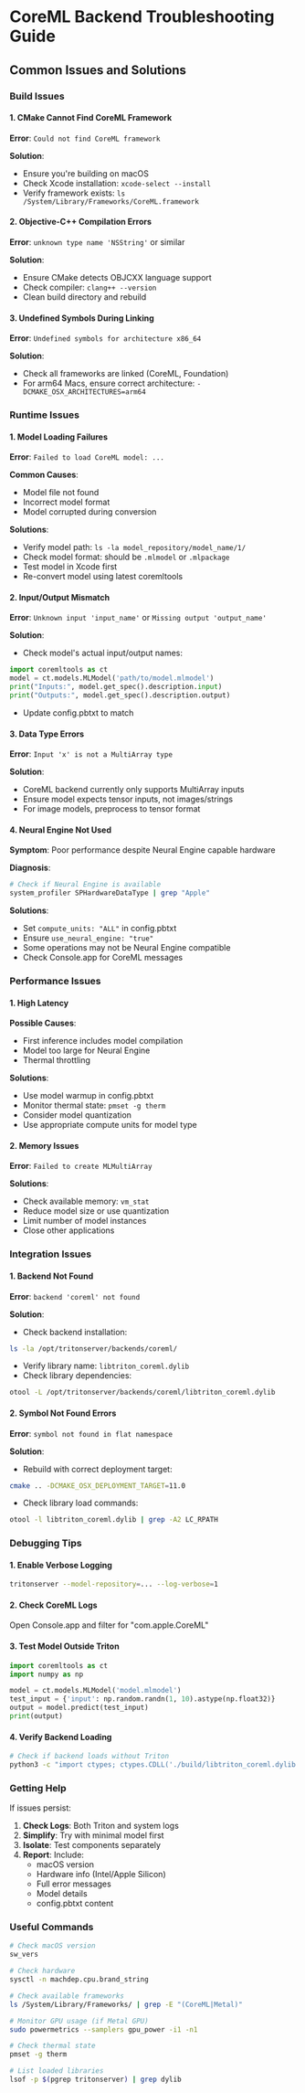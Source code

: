 # CoreML Backend Troubleshooting Guide

## Common Issues and Solutions

### Build Issues

#### 1. CMake Cannot Find CoreML Framework
**Error**: `Could not find CoreML framework`

**Solution**:
- Ensure you're building on macOS
- Check Xcode installation: `xcode-select --install`
- Verify framework exists: `ls /System/Library/Frameworks/CoreML.framework`

#### 2. Objective-C++ Compilation Errors
**Error**: `unknown type name 'NSString'` or similar

**Solution**:
- Ensure CMake detects OBJCXX language support
- Check compiler: `clang++ --version`
- Clean build directory and rebuild

#### 3. Undefined Symbols During Linking
**Error**: `Undefined symbols for architecture x86_64`

**Solution**:
- Check all frameworks are linked (CoreML, Foundation)
- For arm64 Macs, ensure correct architecture: `-DCMAKE_OSX_ARCHITECTURES=arm64`

### Runtime Issues

#### 1. Model Loading Failures

**Error**: `Failed to load CoreML model: ...`

**Common Causes**:
- Model file not found
- Incorrect model format
- Model corrupted during conversion

**Solutions**:
- Verify model path: `ls -la model_repository/model_name/1/`
- Check model format: should be `.mlmodel` or `.mlpackage`
- Test model in Xcode first
- Re-convert model using latest coremltools

#### 2. Input/Output Mismatch

**Error**: `Unknown input 'input_name'` or `Missing output 'output_name'`

**Solution**:
- Check model's actual input/output names:
```python
import coremltools as ct
model = ct.models.MLModel('path/to/model.mlmodel')
print("Inputs:", model.get_spec().description.input)
print("Outputs:", model.get_spec().description.output)
```
- Update config.pbtxt to match

#### 3. Data Type Errors

**Error**: `Input 'x' is not a MultiArray type`

**Solution**:
- CoreML backend currently only supports MultiArray inputs
- Ensure model expects tensor inputs, not images/strings
- For image models, preprocess to tensor format

#### 4. Neural Engine Not Used

**Symptom**: Poor performance despite Neural Engine capable hardware

**Diagnosis**:
```bash
# Check if Neural Engine is available
system_profiler SPHardwareDataType | grep "Apple"
```

**Solutions**:
- Set `compute_units: "ALL"` in config.pbtxt
- Ensure `use_neural_engine: "true"`
- Some operations may not be Neural Engine compatible
- Check Console.app for CoreML messages

### Performance Issues

#### 1. High Latency

**Possible Causes**:
- First inference includes model compilation
- Model too large for Neural Engine
- Thermal throttling

**Solutions**:
- Use model warmup in config.pbtxt
- Monitor thermal state: `pmset -g therm`
- Consider model quantization
- Use appropriate compute units for model type

#### 2. Memory Issues

**Error**: `Failed to create MLMultiArray`

**Solutions**:
- Check available memory: `vm_stat`
- Reduce model size or use quantization
- Limit number of model instances
- Close other applications

### Integration Issues

#### 1. Backend Not Found

**Error**: `backend 'coreml' not found`

**Solution**:
- Check backend installation:
```bash
ls -la /opt/tritonserver/backends/coreml/
```
- Verify library name: `libtriton_coreml.dylib`
- Check library dependencies:
```bash
otool -L /opt/tritonserver/backends/coreml/libtriton_coreml.dylib
```

#### 2. Symbol Not Found Errors

**Error**: `symbol not found in flat namespace`

**Solution**:
- Rebuild with correct deployment target:
```bash
cmake .. -DCMAKE_OSX_DEPLOYMENT_TARGET=11.0
```
- Check library load commands:
```bash
otool -l libtriton_coreml.dylib | grep -A2 LC_RPATH
```

### Debugging Tips

#### 1. Enable Verbose Logging
```bash
tritonserver --model-repository=... --log-verbose=1
```

#### 2. Check CoreML Logs
Open Console.app and filter for "com.apple.CoreML"

#### 3. Test Model Outside Triton
```python
import coremltools as ct
import numpy as np

model = ct.models.MLModel('model.mlmodel')
test_input = {'input': np.random.randn(1, 10).astype(np.float32)}
output = model.predict(test_input)
print(output)
```

#### 4. Verify Backend Loading
```bash
# Check if backend loads without Triton
python3 -c "import ctypes; ctypes.CDLL('./build/libtriton_coreml.dylib')"
```

### Getting Help

If issues persist:

1. **Check Logs**: Both Triton and system logs
2. **Simplify**: Try with minimal model first
3. **Isolate**: Test components separately
4. **Report**: Include:
   - macOS version
   - Hardware info (Intel/Apple Silicon)
   - Full error messages
   - Model details
   - config.pbtxt content

### Useful Commands

```bash
# Check macOS version
sw_vers

# Check hardware
sysctl -n machdep.cpu.brand_string

# Check available frameworks
ls /System/Library/Frameworks/ | grep -E "(CoreML|Metal)"

# Monitor GPU usage (if Metal GPU)
sudo powermetrics --samplers gpu_power -i1 -n1

# Check thermal state
pmset -g therm

# List loaded libraries
lsof -p $(pgrep tritonserver) | grep dylib
```